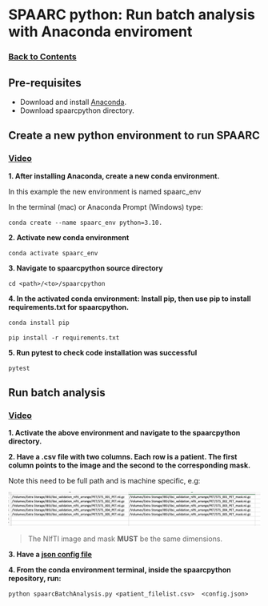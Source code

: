 # SPAARC python: Run batch analysis with Anaconda enviroment

### [Back to Contents](README.md)

## Pre-requisites 

- Download and install [Anaconda](https://www.anaconda.com/products/distribution).
- Download spaarcpython directory.

## Create a new python environment to run SPAARC

### [Video](videos/1_c_SPAARC_python_setup_conda_enviroment.mp4)

**1. After installing Anaconda, create a new conda environment.** 

In this example the new environment is named spaarc_env

In the terminal (mac) or Anaconda Prompt (Windows) type:  

```commandline
conda create --name spaarc_env python=3.10. 
```


**2. Activate new conda environment** 

```commandline
conda activate spaarc_env
```

**3. Navigate to spaarcpython source directory**

```commandline
cd <path>/<to>/spaarcpython
```


**4. In the **activated** conda environment:
Install pip, then use pip to install requirements.txt for spaarcpython.** 


```commandline
conda install pip       
```
```commandline
pip install -r requirements.txt
```

**5. Run pytest to check code installation was successful**
```commandline
pytest
```

## Run batch analysis 

### [Video](videos/2_d_SPAARC_python_batch.mp4)

**1. Activate the above environment and navigate to the spaarcpython directory.**

**2. Have a .csv file with two columns. Each row is a patient. The first column points
to the image and the second to the corresponding mask.** 

Note this need to be full path and is machine specific, e.g: 


<img src="attachments/batch_nifti_csv.png" width="900">

> The  NIfTI image and mask **MUST** be the same dimensions. 

**3. Have a [json config file](2_a_SPAARC_json_config.md)**


**4. From the conda environment terminal, inside the spaarcpython repository, run:**

```
python spaarcBatchAnalysis.py <patient_filelist.csv>  <config.json>
```



<br><br><br><br><br><br><br><br><br><br><br><br><br><br><br><br><br><br><br><br><br>




